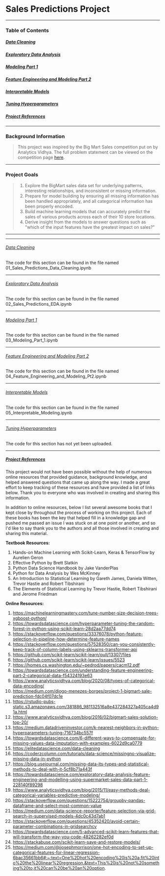
# Sales Predictions Project

***

### Table of Contents

##### [Data Cleaning](#data-cleaning)

##### [Exploratory Data Analysis](#exploratory-data-analysis)

##### [Modeling Part 1](#modeling-part-1) 

##### [Feature Engineering and Modeling Part 2](#feature-engineering-and-modeling-part-2) 

##### [Interpretable Models](#interpretable-models) 

##### [Tuning Hyperparameters](#tuning-hyperparameters) 

##### [Project References](#project-references) 

***

### Background Information

> This project was inspired by the Big Mart Sales competition put on by Analytics Vidhya. The full problem statement
> can be viewed on the competition page [here](https://datahack.analyticsvidhya.com/contest/practice-problem-big-mart-sales-iii/#LeaderBoard).
> 
> 

***

### Project Goals


> 
>1) Explore the BigMart sales data set for underlying patterns, interesting relationships, and inconsistent or missing information. 
>2) Prepare for model building by ensuring all missing information has been handled appropriately, and all categorical information has
>   been properly encoded.
>3) Build machine learning models that can accurately predict the sales of various products across each of their 10 store locations.
>4) Derive insight from the models to answer questions such as "which of the input features have the greatest impact on sales?"

***
***

###### [Data Cleaning](#data-cleaning)
The code for this section can be found in the file named 01_Sales_Predictions_Data_Cleaning.ipynb

***

###### [Exploratory Data Analysis](#exploratory-data-analysis)
The code for this section can be found in the file named 02_Sales_Predictions_EDA.ipynb

***

###### [Modeling Part 1](#modeling-part-1)
The code for this section can be found in the file named 03_Modeling_Part_1.ipynb

***

###### [Feature Engineering and Modeling Part 2](#feature-engineering-and-modeling-part-2) 
The code for this section can be found in the file named 04_Feature_Engineering_and_Modeling_Pt2.ipynb

***

###### [Interpretable Models](#interpretable-models) 
The code for this section can be found in the file named 05_Interpretable_Modeling.ipynb

***

###### [Tuning Hyperparameters](#tuning-hyperparameters) 
The code for this section has not yet been uploaded.

***

##### [Project References](#project-references) 

This project would not have been possible without the help of numerous online resources that provided guidance, background knowledge, and helped answered questions that came up along the way. I made a great effort to keep tracking of these resources and have provided a list of links below. Thank you to everyone who was involved in creating and sharing this information. 

In addition to online resources, below I list several awesome books that I kept close by throughout the process of working on this project. Each of these books has been the key that helped fill in a knowledge gap and pushed me passed an issue I was stuck on at one point or another, and so I'd like to say thank you to the authors and all those involved in creating and sharing this material. 

**Textbook Resources:** 
1. Hands-on Machine Learning with Scikit-Learn, Keras & TensorFlow by Aurelien Geron
2. Effective Python by Brett Slatkin 
3. Python Data Science Handbook by Jake VanderPlas
4. Python for Data Analysis by Wes McKinney
5. An Introduction to Statistical Learning by Gareth James, Daniela Witten, Trevor Hastie and Robert Tibshirani
6. The Elements of Statistical Learning by Trevor Hastie, Robert Tibshirani and Jerome Friedman

**Online Resources:**
1. https://machinelearningmastery.com/tune-number-size-decision-trees-xgboost-python/
2. https://towardsdatascience.com/hyperparameter-tuning-the-random-forest-in-python-using-scikit-learn-28d2aa77dd74
3. https://stackoverflow.com/questions/33376078/python-feature-selection-in-pipeline-how-determine-feature-names
4. https://stackoverflow.com/questions/57528350/can-you-consistently-keep-track-of-column-labels-using-sklearns-transformer-api
5. https://github.com/scikit-learn/scikit-learn/pull/13307/files
6. https://github.com/scikit-learn/scikit-learn/issues/5523
7. https://homes.cs.washington.edu/~pedrod/papers/cacm12.pdf
8. https://towardsdatascience.com/understanding-feature-engineering-part-2-categorical-data-f54324193e63
9. https://www.analyticsvidhya.com/blog/2020/08/types-of-categorical-data-encoding/
10. https://medium.com/diogo-menezes-borges/project-1-bigmart-sale-prediction-fdc04f07dc1e
11. https://rstudio-pubs-static.s3.amazonaws.com/381886_981132516a8e437284327a405ca4d91a.html
12. https://www.analyticsvidhya.com/blog/2016/02/bigmart-sales-solution-top-20/
13. https://medium.datadriveninvestor.com/k-nearest-neighbors-in-python-hyperparameters-tuning-716734bc557f
14. https://towardsdatascience.com/6-different-ways-to-compensate-for-missing-values-data-imputation-with-examples-6022d9ca0779
15. https://elitedatascience.com/data-cleaning
16. https://coderzcolumn.com/tutorials/data-science/missingno-visualize-missing-data-in-python
17. https://blog.usejournal.com/missing-data-its-types-and-statistical-methods-to-deal-with-it-5cf8b71a443f
18. https://towardsdatascience.com/exploratory-data-analysis-feature-engineering-and-modelling-using-supermarket-sales-data-part-1-228140f89298
19. https://www.analyticsvidhya.com/blog/2015/11/easy-methods-deal-categorical-variables-predictive-modeling/
20. https://stackoverflow.com/questions/15222754/groupby-pandas-dataframe-and-select-most-common-value
21. https://medium.com/data-science-reporter/feature-selection-via-grid-search-in-supervised-models-4dc0c43d7ab1
22. https://stackoverflow.com/questions/45352420/avoid-certain-parameter-combinations-in-gridsearchcv
23. https://towardsdatascience.com/5-advanced-scikit-learn-features-that-will-transform-the-way-you-code-48262282ef0d
24. https://stackabuse.com/scikit-learn-save-and-restore-models/
25. https://medium.com/@jjosephmorrison/one-hot-encoding-to-set-up-categorical-features-for-linear-regression-6bac35661bb6#:~:text=One%2Dhot%20encoding%20is%20a,fit%20into%20the%20linear%20regression.&text=This%20is%20not%20something%20to,it%20can%20be%20an%20option.









